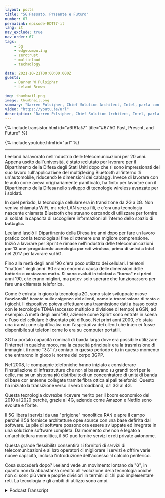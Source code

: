 ```yaml
---
layout: posts
title: "5G Passato, Presente e Futuro"
number: 67
permalink: episode-EDT67-it
lang: it
nav_exclude: true
nav_order: 67
tags:
    - 5g
    - edgecomputing
    - zerotrust
    - multicloud
    - technology

date: 2021-10-21T00:00:00.000Z
guests:
    - Darren W Pulsipher
    - Leland Brown

img: thumbnail.png
image: thumbnail.png
summary: "Darren Pulsipher, Chief Solution Architect, Intel, parla con Leeland Brown, Direttore Tecnico di 5G, Intel Federal, riguardo al passato, al presente e al futuro del 5G, con particolare enfasi sul suo utilizzo con il Dipartimento della Difesa. Parte 1 di 2."
video: "https://youtu.be/url"
description: "Darren Pulsipher, Chief Solution Architect, Intel, parla con Leeland Brown, Direttore Tecnico di 5G, Intel Federal, riguardo al passato, al presente e al futuro del 5G, con particolare enfasi sul suo utilizzo con il Dipartimento della Difesa. Parte 1 di 2."
---
```


<div>
{% include transistor.html id="a6f61a57" title="#67 5G Past, Present, and Future" %}

{% include youtube.html id="url" %}
</div>

---

Leeland ha lavorato nell'industria delle telecomunicazioni per 20 anni. Appena uscito dall'università, è stato reclutato per lavorare per il Dipartimento della Difesa degli Stati Uniti dopo che si sono impressionati del suo lavoro sull'applicazione del multiplexing Bluetooth all'interno di un'automobile, riducendo le dimensioni dei cablaggi. Invece di lavorare con le auto come aveva originariamente pianificato, ha finito per lavorare con il Dipartimento della Difesa nello sviluppo di tecnologie wireless avanzate per i soldati.

In quel periodo, la tecnologia cellulare era in transizione da 2G a 3G. Non veniva chiamata WiFi, ma rete LAN senza fili, e c'era una tecnologia nascente chiamata Bluetooth che stavano cercando di utilizzare per fornire ai soldati la capacità di raccogliere informazioni all'interno dello spazio di battaglia.

Leeland lasciò il Dipartimento della Difesa tre anni dopo per fare un lavoro pratico con la tecnologia al fine di ottenere una migliore comprensione. Iniziò a lavorare per Sprint e rimase nell'industria delle telecomunicazioni per 13 anni progettando tecnologia per reti wireless, prima di unirsi a Intel nel 2017 per lavorare sul 5G.

Fino alla metà degli anni '90 c'era poco utilizzo dei cellulari. I telefoni "mattoni" degli anni '80 erano enormi a causa delle dimensioni delle batterie e costavano molto. Si sono evoluti in telefoni a "borsa" nei primi anni '90, che erano migliori, ma potevi solo sperare che funzionassero per fare una chiamata telefonica.

Come è entrata in gioco la tecnologia 2G, sono state sviluppate nuove funzionalità basate sulle esigenze dei clienti, come la trasmissione di testo e i giochi. Il dispositivo poteva effettuare una trasmissione dati a basso costo con le tecnologie TDMA (accesso multiplo a divisione di tempo) e GSN, ad esempio. A metà degli anni '90, aziende come Sprint sono entrate in scena e l'uso del cellulare è diventato più diffuso. Nei primi anni 2000, c'è stata una transizione significativa con l'aspettativa dei clienti che internet fosse disponibile sui telefoni come lo era sui computer portatili.

3G ha portato capacità nominali di banda larga dove era possibile utilizzare l'internet in qualche modo, ma la capacità principale era la trasmissione di immagini. Il nome "3G" fu coniato in questo periodo e fu in questo momento che entrarono in gioco le norme del corpo 3GPP.

Nel 2008, le compagnie telefoniche hanno iniziato a considerare l'installazione di infrastrutture che non si basavano su grandi torri per le celle, ma su un sistema più distribuito di un concentratore di unità di banda di base con antenne collegate tramite fibra ottica ai pali telefonici. Questo ha iniziato la transizione verso il vero broadband, dal 3G al 4G.

Questa tecnologia dovrebbe ricevere merito per il boom economico del 2010 al 2020 perché, grazie al 4G, aziende come Amazon e Netflix sono evolute e fiorite.

Il 5G libera i servizi da una "prigione" monolitica RAN e apre il campo perché il 5G fornisce architetture open source con una base definita dal software. Le pile di software possono ora essere sviluppate ed integrate in una soluzione software completa. Dal momento che non è legato a un'architettura monolitica, il 5G può fornire servizi e reti private autonome.

Questa grande flessibilità consentirà ai fornitori di servizi di telecomunicazioni e ai loro operatori di migliorare i servizi e offrire varie nuove capacità, inclusa l'introduzione dell'accesso al calcolo periferico.

Cosa succederà dopo? Leeland vede un movimento lontano da "G", in quanto non dà abbastanza credito all'evoluzione della tecnologia poiché non ci sono più vere e proprie divisioni in termini di chi può implementare reti. La tecnologia e gli ambiti di utilizzo sono ampi.



<details>
<summary> Podcast Transcript </summary>

<p></p>

</details>
